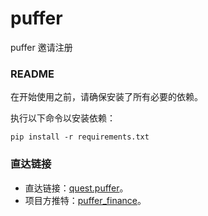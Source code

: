 # puffer

puffer 邀请注册

### README

在开始使用之前，请确保安装了所有必要的依赖。

执行以下命令以安装依赖：

```
pip install -r requirements.txt
```

### 直达链接

- 直达链接：[quest.puffer](https://quest.puffer.fi/chapter1?invite_code=y75504044)。
- 项目方推特：[puffer_finance](https://twitter.com/puffer_finance)。
